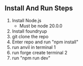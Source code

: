 ## Install And Run Steps
1. Install Node.js
    - Must be node 20.0.0
2. Install foundryup
3. git clone the repo
4. Enter repo and run "npm install"
5. run anvil in terminal 1
6. run forge create terminal 2
7. run "npm run dev"